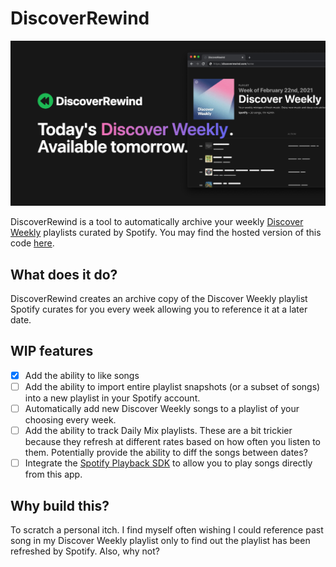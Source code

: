 # DiscoverRewind

![](./assets/og.png)

DiscoverRewind is a tool to automatically archive your weekly [Discover Weekly](https://www.spotify.com/us/discoverweekly) playlists curated by Spotify. You may find the hosted version of this code [here](https://www.discoverrewind.com).

## What does it do?
DiscoverRewind creates an archive copy of the Discover Weekly playlist Spotify curates for you every week allowing you to reference it at a later date.

## WIP features
- [x] Add the ability to like songs
- [ ] Add the ability to import entire playlist snapshots (or a subset of songs) into a new playlist in your Spotify account.  
- [ ] Automatically add new Discover Weekly songs to a playlist of your choosing every week. 
- [ ] Add the ability to track Daily Mix playlists. These are a bit trickier because they refresh at different rates based on how often you listen to them. Potentially provide the ability to diff the songs between dates?
- [ ] Integrate the [Spotify Playback SDK](https://developer.spotify.com/documentation/web-playback-sdk/) to allow you to play songs directly from this app.

## Why build this?
To scratch a personal itch. I find myself often wishing I could reference past song in my Discover Weekly playlist only to find out the playlist has been refreshed by Spotify. Also, why not?
